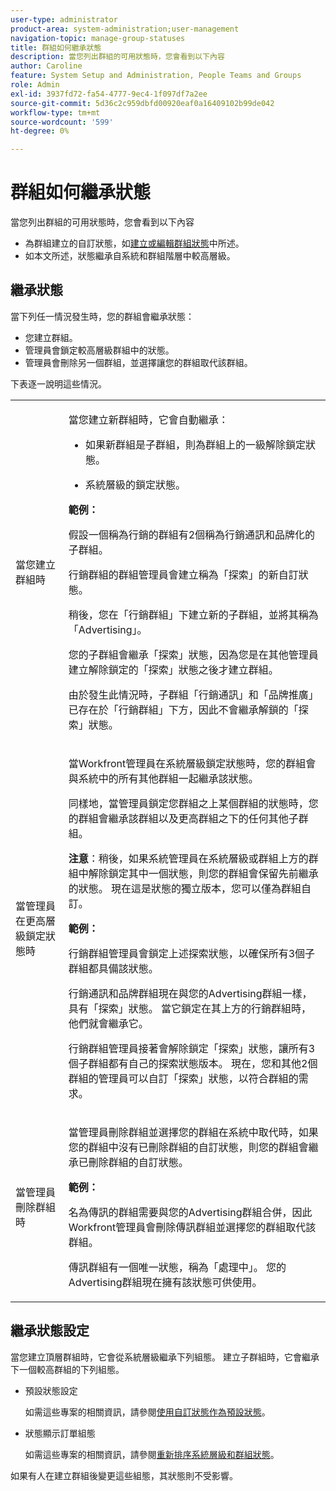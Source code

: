 ```yaml
---
user-type: administrator
product-area: system-administration;user-management
navigation-topic: manage-group-statuses
title: 群組如何繼承狀態
description: 當您列出群組的可用狀態時，您會看到以下內容
author: Caroline
feature: System Setup and Administration, People Teams and Groups
role: Admin
exl-id: 3937fd72-fa54-4777-9ec4-1f097df7a2ee
source-git-commit: 5d36c2c959dbfd00920eaf0a16409102b99de042
workflow-type: tm+mt
source-wordcount: '599'
ht-degree: 0%

---
```


# 群組如何繼承狀態

當您列出群組的可用狀態時，您會看到以下內容

* 為群組建立的自訂狀態，如[建立或編輯群組狀態](../../../administration-and-setup/manage-groups/manage-group-statuses/create-or-edit-a-group-status.md)中所述。
* 如本文所述，狀態繼承自系統和群組階層中較高層級。

## 繼承狀態

當下列任一情況發生時，您的群組會繼承狀態：

* 您建立群組。
* 管理員會鎖定較高層級群組中的狀態。
* 管理員會刪除另一個群組，並選擇讓您的群組取代該群組。

下表逐一說明這些情況。

<table style="table-layout:auto"> 
 <col> 
 <col> 
 <tbody> 
  <tr> 
   <td role="rowheader">當您建立群組時</td> 
   <td> <p>當您建立新群組時，它會自動繼承：</p> 
    <ul> 
     <li>如果新群組是子群組，則為群組上的一級解除鎖定狀態。</li> 
    </ul> 
    <ul> 
     <li>系統層級的鎖定狀態。</li> 
    </ul> 
     <b>範例：</b></span></span> 
     <p>假設一個稱為行銷的群組有2個稱為行銷通訊和品牌化的子群組。</p> 
     <p>行銷群組的群組管理員會建立稱為「探索」的新自訂狀態。</p> 
     <p>稍後，您在「行銷群組」下建立新的子群組，並將其稱為「Advertising」。</p> 
     <p>您的子群組會繼承「探索」狀態，因為您是在其他管理員建立解除鎖定的「探索」狀態之後才建立群組。</p> 
     <p>由於發生此情況時，子群組「行銷通訊」和「品牌推廣」已存在於「行銷群組」下方，因此不會繼承解鎖的「探索」狀態。</p> 
    </div> </td> 
  </tr> 
  <tr> 
   <td role="rowheader">當管理員在更高層級鎖定狀態時</td> 
   <td> <p>當Workfront管理員在系統層級鎖定狀態時，您的群組會與系統中的所有其他群組一起繼承該狀態。</p> <p>同樣地，當管理員鎖定您群組之上某個群組的狀態時，您的群組會繼承該群組以及更高群組之下的任何其他子群組。</p> <p><b>注意</b>：稍後，如果系統管理員在系統層級或群組上方的群組中解除鎖定其中一個狀態，則您的群組會保留先前繼承的狀態。 現在這是狀態的獨立版本，您可以僅為群組自訂。</p> 
    <p><b>範例：</b></p>
    <p>行銷群組管理員會鎖定上述探索狀態，以確保所有3個子群組都具備該狀態。</p> 
    <p>行銷通訊和品牌群組現在與您的Advertising群組一樣，具有「探索」狀態。 當它鎖定在其上方的行銷群組時，他們就會繼承它。</p> 
    <p>行銷群組管理員接著會解除鎖定「探索」狀態，讓所有3個子群組都有自己的探索狀態版本。 現在，您和其他2個群組的管理員可以自訂「探索」狀態，以符合群組的需求。</p> 
  </td> 
  </tr> 
  <tr> 
   <td role="rowheader">當管理員刪除群組時</td> 
   <td> <p>當管理員刪除群組並選擇您的群組在系統中取代時，如果您的群組中沒有已刪除群組的自訂狀態，則您的群組會繼承已刪除群組的自訂狀態。</p> 
   <p><b>範例： </b></p>
     <p>名為傳訊的群組需要與您的Advertising群組合併，因此Workfront管理員會刪除傳訊群組並選擇您的群組取代該群組。</p> 
     <p>傳訊群組有一個唯一狀態，稱為「處理中」。 您的Advertising群組現在擁有該狀態可供使用。</p> 
    </div> </td> 
  </tr> 
 </tbody> 
</table>

## 繼承狀態設定

當您建立頂層群組時，它會從系統層級繼承下列組態。 建立子群組時，它會繼承下一個較高群組的下列組態。

* 預設狀態設定

  如需這些專案的相關資訊，請參閱[使用自訂狀態作為預設狀態](../../../administration-and-setup/customize-workfront/creating-custom-status-and-priority-labels/use-custom-statuses-as-default-statuses.md)。

* 狀態顯示訂單組態

  如需這些專案的相關資訊，請參閱[重新排序系統層級和群組狀態](../../../administration-and-setup/customize-workfront/creating-custom-status-and-priority-labels/reorder-system-statuses.md)。

如果有人在建立群組後變更這些組態，其狀態則不受影響。
